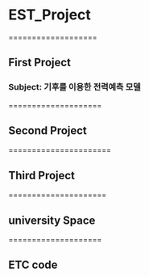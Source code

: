 # EST_Project
===================
## First Project
### Subject: 기후를 이용한 전력예측 모델 








====================
## Second Project









======================
## Third Project





=====================
## university Space




====================
## ETC code 
